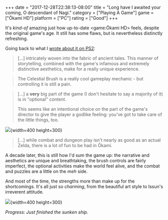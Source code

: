 +++
date = "2017-12-28T22:38:13-08:00"
title = "Long have I awaited your coming, O descendant of Nagi."
category = ["Playing A Game"]
game = ["Ōkami HD"]
platform = ["PC"]
rating = ["Good"]
+++

It's <i>kind-of</i> amazing just how up-to-date <game:Ōkami HD> feels, despite the original game's age.  It still has some flaws, but is nevertheless distinctly refreshing.

Going back to what I [wrote about it on PS2](game:Ōkami):

> [...] intricately woven into the fabric of ancient tales. This manner of storytelling, combined with the game's infamous and extremely distinctive aesthetics, make for a really unique experience.

> The Celestial Brush is a really cool gameplay mechanic - but controlling it is still a pain.

> [...] a <b>very</b> big part of the game (I don't hesitate to say a majority of it) is in "optional" content.
> 
> This seems like an intentional choice on the part of the game's director to give the player a godlike feeling: you've got to take care of the little things, too.

![](%site.BaseURL%okami_hd_sleepycat.jpg){width=400 height=300}

> [...] while combat and dungeon play isn't nearly as good as an actual Zelda, there is a lot of fun to be had in Ōkami.

A decade later, this is still how I'd sum the game up: the narrative and aesthetics are unique and breathtaking, the brush controls are fairly imperfect, the optional activities make the world feel alive, and the combat and puzzles are a little on the <i>meh</i> side.

And most of the time, the strengths more than make up for the shortcomings.  It's all just so <i>charming</i>, from the beautiful art style to Issun's irreverent attitude.

![](%site.BaseURL%okami_hd_bustybabe.jpg){width=400 height=300}

<i>Progress: Just finished the sunken ship.</i>
